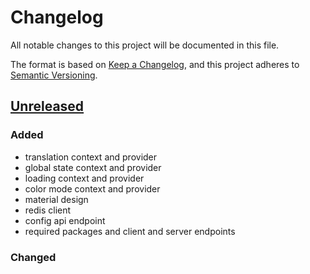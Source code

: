 # Changelog
All notable changes to this project will be documented in this file.

The format is based on [Keep a Changelog](https://keepachangelog.com/en/1.0.0/),
and this project adheres to [Semantic Versioning](https://semver.org/spec/v2.0.0.html).

## [Unreleased]
### Added
- translation context and provider
- global state context and provider
- loading context and provider
- color mode context and provider
- material design
- redis client
- config api endpoint
- required packages and client and server endpoints

### Changed


[Unreleased]: https://github.com/bohrsty/agenda-display/compare/81c0b52...HEAD
